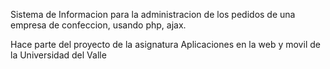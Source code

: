 Sistema de Informacion para la administracion de los pedidos de una empresa de confeccion, usando php, ajax.

Hace parte del proyecto de la asignatura Aplicaciones en la web y movil de la Universidad del Valle
